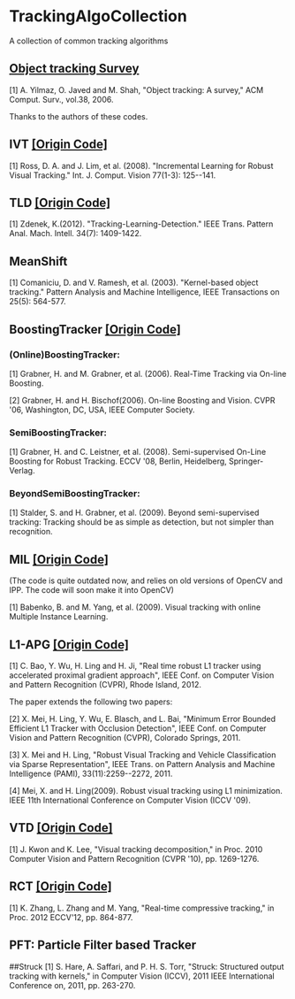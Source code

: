 TrackingAlgoCollection
======================

A collection of common tracking algorithms

## [Object tracking Survey](http://plaza.ufl.edu/lvtaoran/object%20tracking.htm)
[1] A. Yilmaz, O. Javed and M. Shah, "Object tracking: A survey," ACM Comput. Surv., vol.38, 2006.

Thanks to the authors of these codes.
## IVT [[Origin Code]](http://www.cs.toronto.edu/~dross/ivt/)
[1] Ross, D. A. and J. Lim, et al. (2008). "Incremental Learning for Robust Visual Tracking." Int. J. Comput. Vision 77(1-3): 125--141.

## TLD [[Origin Code]](http://info.ee.surrey.ac.uk/Personal/Z.Kalal/tld.html)
[1] Zdenek, K.(2012). "Tracking-Learning-Detection." IEEE Trans. Pattern Anal. Mach. Intell. 34(7): 1409-1422.	

## MeanShift
[1] Comaniciu, D. and V. Ramesh, et al. (2003). "Kernel-based object tracking." Pattern Analysis and Machine Intelligence, IEEE Transactions on 25(5): 564-577.

## BoostingTracker [[Origin Code]](http://www.vision.ee.ethz.ch/boostingTrackers)
### (Online)BoostingTracker: 
[1] Grabner, H. and M. Grabner, et al. (2006). Real-Time Tracking via On-line Boosting.

[2] Grabner, H. and H. Bischof(2006). On-line Boosting and Vision. CVPR '06, Washington, DC, USA, IEEE Computer Society.

### SemiBoostingTracker: 
[1] Grabner, H. and C. Leistner, et al. (2008). Semi-supervised On-Line Boosting for Robust Tracking. ECCV '08, Berlin, Heidelberg, Springer-Verlag.

### BeyondSemiBoostingTracker:
[1] Stalder, S. and H. Grabner, et al. (2009). Beyond semi-supervised tracking: Tracking should be as simple as detection, but not simpler than recognition.

## MIL [[Origin Code]](http://vision.ucsd.edu/~bbabenko/project_miltrack.shtml)
(The code is quite outdated now, and relies on old versions of OpenCV and IPP. The code will soon make it into OpenCV)

[1] Babenko, B. and M. Yang, et al. (2009). Visual tracking with online Multiple Instance Learning.

## L1-APG [[Origin Code]](http://www.dabi.temple.edu/~hbling/code_data.htm)
[1] C. Bao, Y. Wu, H. Ling and H. Ji, "Real time robust L1 tracker using accelerated proximal gradient approach", IEEE Conf. on Computer Vision and Pattern Recognition (CVPR), Rhode Island, 2012.

The paper extends the following two papers: 

[2] X. Mei, H. Ling, Y. Wu, E. Blasch, and L. Bai, "Minimum Error Bounded Efficient L1 Tracker with Occlusion Detection", IEEE Conf. on Computer Vision and Pattern Recognition (CVPR), Colorado Springs, 2011.

[3] X. Mei and H. Ling, "Robust Visual Tracking and Vehicle Classification via Sparse Representation", IEEE Trans. on Pattern Analysis and Machine Intelligence (PAMI), 33(11):2259--2272, 2011.

[4] Mei, X. and H. Ling(2009). Robust visual tracking using L1 minimization. IEEE 11th International Conference on Computer Vision (ICCV '09).
	
## VTD [[Origin Code]](http://cv.snu.ac.kr/research/~vtd/)
[1] J. Kwon and K. Lee, "Visual tracking decomposition," in Proc. 2010 Computer Vision and Pattern Recognition (CVPR '10), pp. 1269-1276.

## RCT [[Origin Code]](http://www4.comp.polyu.edu.hk/~cslzhang/CT/CT.htm)
[1] K. Zhang, L. Zhang and M. Yang, "Real-time compressive tracking," in Proc. 2012 ECCV'12, pp. 864-877.

## PFT: Particle Filter based Tracker


##Struck
[1]	S. Hare, A. Saffari, and P. H. S. Torr, "Struck: Structured output tracking with kernels," in Computer Vision (ICCV), 2011 IEEE International Conference on, 2011, pp. 263-270.


